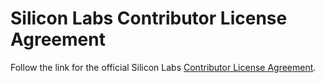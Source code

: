 # Silicon Labs Contributor License Agreement

Follow the link for the official Silicon Labs [Contributor License Agreement](https://github.com/SiliconLabsSoftware/agreements-and-guidelines/blob/main/contributor_license_agreement.md).
